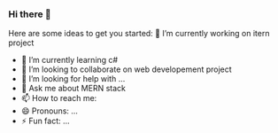### Hi there 👋




Here are some ideas to get you started:
🔭 I’m currently working on itern project 
- 🌱 I’m currently learning c#
- 👯 I’m looking to collaborate on web developement project
- 🤔 I’m looking for help with ...
- 💬 Ask me about MERN stack
- 📫 How to reach me: 
- 😄 Pronouns: ...
- ⚡ Fun fact: ...

